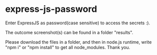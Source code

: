 # express-js-password
Enter ExpressJS as password(case sensitive) to access the secrets :).  

The outcome screenshot(s) can be found in a folder "results".

Please download the files in a folder, and then in node.js runtime, write "npm i" or "npm install" to get all node_modules. Thank you.
